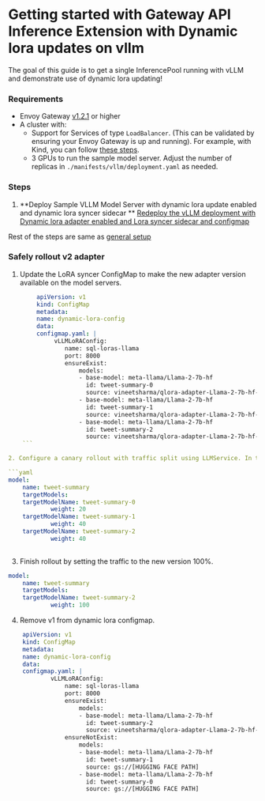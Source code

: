 # Getting started with Gateway API Inference Extension with Dynamic lora updates on vllm

The goal of this guide is to get a single InferencePool running with vLLM and demonstrate use of dynamic lora updating! 

### Requirements
 - Envoy Gateway [v1.2.1](https://gateway.envoyproxy.io/docs/install/install-yaml/#install-with-yaml) or higher
 - A cluster with:
   - Support for Services of type `LoadBalancer`. (This can be validated by ensuring your Envoy Gateway is up and running). For example, with Kind,
     you can follow [these steps](https://kind.sigs.k8s.io/docs/user/loadbalancer).
   - 3 GPUs to run the sample model server. Adjust the number of replicas in `./manifests/vllm/deployment.yaml` as needed.

### Steps

1. **Deploy Sample VLLM Model Server with dynamic lora update enabled and dynamic lora syncer sidecar **
    [Redeploy the vLLM deployment with Dynamic lora adapter enabled and Lora syncer sidecar and configmap](https://github.com/kubernetes-sigs/gateway-api-inference-extension/blob/main/pkg/manifests/vllm/dynamic-lora-sidecar/deployment.yaml)

Rest of the steps are same as [general setup](https://github.com/kubernetes-sigs/gateway-api-inference-extension/blob/main/site-src/guides/index.md)


### Safely rollout v2 adapter
    
1. Update the LoRA syncer ConfigMap to make the new adapter version available on the model servers.

```yaml
        apiVersion: v1
        kind: ConfigMap
        metadata:
        name: dynamic-lora-config
        data:
        configmap.yaml: |
             vLLMLoRAConfig:
                name: sql-loras-llama
                port: 8000
                ensureExist:
                    models:
                    - base-model: meta-llama/Llama-2-7b-hf
                      id: tweet-summary-0
                      source: vineetsharma/qlora-adapter-Llama-2-7b-hf-TweetSumm
                    - base-model: meta-llama/Llama-2-7b-hf
                      id: tweet-summary-1
                      source: vineetsharma/qlora-adapter-Llama-2-7b-hf-TweetSumm
                    - base-model: meta-llama/Llama-2-7b-hf
                      id: tweet-summary-2
                      source: vineetsharma/qlora-adapter-Llama-2-7b-hf-TweetSumm
    ```

2. Configure a canary rollout with traffic split using LLMService. In this example, 40% of traffic for tweet-summary model will be sent to the ***tweet-summary-2*** adapter .

```yaml
model:
    name: tweet-summary
    targetModels:
    targetModelName: tweet-summary-0
            weight: 20
    targetModelName: tweet-summary-1
            weight: 40
    targetModelName: tweet-summary-2
            weight: 40
    
```
            
3. Finish rollout by setting the traffic to the new version 100%.
```yaml
model:
    name: tweet-summary
    targetModels:
    targetModelName: tweet-summary-2
            weight: 100
```
    
4. Remove v1 from dynamic lora configmap.
```yaml
    apiVersion: v1
    kind: ConfigMap
    metadata:
    name: dynamic-lora-config
    data:
    configmap.yaml: |
            vLLMLoRAConfig:
                name: sql-loras-llama
                port: 8000
                ensureExist:
                    models:
                    - base-model: meta-llama/Llama-2-7b-hf
                      id: tweet-summary-2
                      source: vineetsharma/qlora-adapter-Llama-2-7b-hf-TweetSumm
                ensureNotExist:
                    models:
                    - base-model: meta-llama/Llama-2-7b-hf
                      id: tweet-summary-1
                      source: gs://[HUGGING FACE PATH]
                    - base-model: meta-llama/Llama-2-7b-hf
                      id: tweet-summary-0
                      source: gs://[HUGGING FACE PATH]
```
